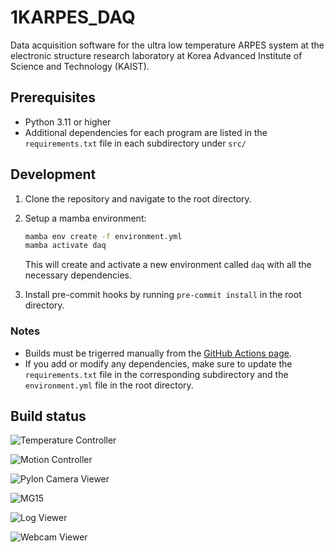 # 1KARPES_DAQ

Data acquisition software for the ultra low temperature ARPES system at the electronic
structure research laboratory at Korea Advanced Institute of Science and Technology
(KAIST).

## Prerequisites

- Python 3.11 or higher
- Additional dependencies for each program are listed in the `requirements.txt` file in
  each subdirectory under `src/`

## Development

1. Clone the repository and navigate to the root directory.

2. Setup a mamba environment:
   ```bash
   mamba env create -f environment.yml
   mamba activate daq
   ```
   This will create and activate a new environment called `daq` with all the necessary dependencies.

4. Install pre-commit hooks by running `pre-commit install` in the root directory.

### Notes
- Builds must be trigerred manually from the [GitHub Actions page](https://github.com/kmnhan/1KARPES_DAQ/actions).
- If you add or modify any dependencies, make sure to update the `requirements.txt` file
  in the corresponding subdirectory and the `environment.yml` file in the root
  directory.


## Build status

![Temperature Controller](https://img.shields.io/github/actions/workflow/status/kmnhan/1KARPES_DAQ/build_tempcontroller.yml?label=Temperature%20Controller)

![Motion Controller](https://img.shields.io/github/actions/workflow/status/kmnhan/1KARPES_DAQ/build_motioncontrol.yml?label=Motion%20Controller)

![Pylon Camera Viewer](https://img.shields.io/github/actions/workflow/status/kmnhan/1KARPES_DAQ/build_pyloncam.yml?label=Pylon%20Camera%20Viewer)

![MG15](https://img.shields.io/github/actions/workflow/status/kmnhan/1KARPES_DAQ/build_mg15.yml?label=MG15)

![Log Viewer](https://img.shields.io/github/actions/workflow/status/kmnhan/1KARPES_DAQ/build_logviewer.yml?label=Log%20Viewer)

![Webcam Viewer](https://img.shields.io/github/actions/workflow/status/kmnhan/1KARPES_DAQ/build_webcam.yml?label=Webcam%20Viewer)
